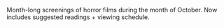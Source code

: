 Month-long screenings of horror films during the month of October. Now includes suggested readings + viewing schedule.
